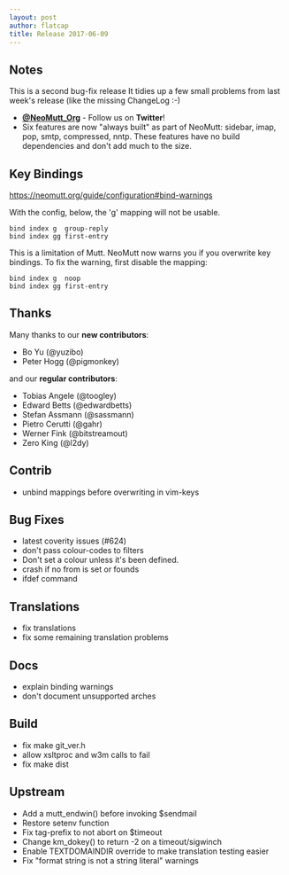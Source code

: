 ```yaml
---
layout: post
author: flatcap
title: Release 2017-06-09
---
```


## Notes

This is a second bug-fix release It tidies up a few small problems from last
week's release (like the missing ChangeLog :-)

- **[@NeoMutt_Org](https://twitter.com/NeoMutt_Org)** - Follow us on
  **Twitter**!
- Six features are now "always built" as part of NeoMutt: sidebar, imap, pop,
  smtp, compressed, nntp. These features have no build dependencies and don't
  add much to the size.

## Key Bindings

<https://neomutt.org/guide/configuration#bind-warnings>

With the config, below, the 'g' mapping will not be usable.

```
bind index g  group-reply
bind index gg first-entry
```

This is a limitation of Mutt. NeoMutt now warns you if you overwrite key
bindings. To fix the warning, first disable the mapping:

```
bind index g  noop
bind index gg first-entry
```

## Thanks

Many thanks to our **new contributors**:

- Bo Yu (@yuzibo)
- Peter Hogg (@pigmonkey)

and our **regular contributors**:

- Tobias Angele (@toogley)
- Edward Betts (@edwardbetts)
- Stefan Assmann (@sassmann)
- Pietro Cerutti (@gahr)
- Werner Fink (@bitstreamout)
- Zero King (@l2dy)

## Contrib

- unbind mappings before overwriting in vim-keys

## Bug Fixes

- latest coverity issues (#624)
- don't pass colour-codes to filters
- Don't set a colour unless it's been defined.
- crash if no from is set or founds
- ifdef command

## Translations

- fix translations
- fix some remaining translation problems

## Docs

- explain binding warnings
- don't document unsupported arches

## Build

- fix make git_ver.h
- allow xsltproc and w3m calls to fail
- fix make dist

## Upstream

- Add a mutt_endwin() before invoking $sendmail
- Restore setenv function
- Fix tag-prefix to not abort on $timeout
- Change km_dokey() to return -2 on a timeout/sigwinch
- Enable TEXTDOMAINDIR override to make translation testing easier
- Fix "format string is not a string literal" warnings

